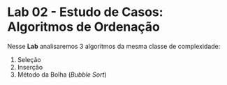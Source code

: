 # Lab 02 - Estudo de Casos: Algoritmos de Ordenação

Nesse **Lab** analisaremos 3 algoritmos da mesma classe de complexidade:

1. Seleção
2. Inserção
3. Método da Bolha (*Bubble Sort*)

